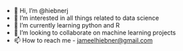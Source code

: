 - 👋 Hi, I’m @hiebnerj
- 👀 I’m interested in all things related to data science
- 🌱 I’m currently learning python and R
- 💞️ I’m looking to collaborate on machine learning projects 
- 📫 How to reach me - jameelhiebner@gmail.com

<!---
hiebnerj/hiebnerj is a ✨ special ✨ repository because its `README.md` (this file) appears on your GitHub profile.
You can click the Preview link to take a look at your changes.
--->
